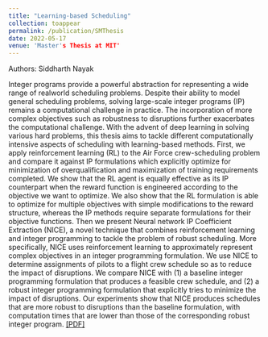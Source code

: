 ```yaml
---
title: "Learning-based Scheduling"
collection: toappear
permalink: /publication/SMThesis
date: 2022-05-17
venue: 'Master's Thesis at MIT'
---
```

Authors: Siddharth Nayak

Integer programs provide a powerful abstraction for representing a wide range of realworld scheduling problems. Despite their ability to model general scheduling problems, solving large-scale integer programs (IP) remains a computational challenge in practice. The incorporation of more complex objectives such as robustness to disruptions further exacerbates the computational challenge. With the advent of deep learning in solving various hard problems, this thesis aims to tackle different computationally intensive aspects of scheduling with learning-based methods. First, we apply reinforcement learning (RL) to the Air Force crew-scheduling problem and compare it against IP formulations which explicitly optimize for minimization of overqualification and maximization of training requirements completed. We show that the RL agent is equally effective as its IP counterpart when the reward function is engineered according to the objective we want to optimize. We also show that the RL formulation is able to optimize for multiple objectives with simple modifications to the reward structure, whereas the IP methods require separate formulations for their objective functions. Then we present Neural network IP Coefficient Extraction (NICE), a novel technique that combines reinforcement learning and integer programming to tackle the problem of robust scheduling. More specifically, NICE uses reinforcement learning to approximately represent complex objectives in an integer programming formulation. We use NICE to determine assignments of pilots to a flight crew schedule so as to reduce the impact of disruptions. We compare NICE with (1) a baseline integer programming formulation that produces a feasible crew schedule, and (2) a robust integer programming formulation that explicitly tries to minimize the impact of disruptions. Our experiments show that NICE produces schedules that are more robust to disruptions than the baseline formulation, with computation times that are lower than those of the corresponding robust integer program. [[PDF]](https://dspace.mit.edu/bitstream/handle/1721.1/145097/Nayak-sidnayak-SM-AeroAstro-2022-thesis.pdf?sequence=1&isAllowed=y)

<!-- Recommended citation: Your Namesdas, You. (2010). "Paper Title Number 2." <i>Journal 1</i>. 1(2). -->

